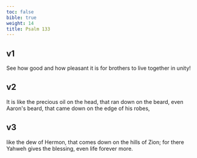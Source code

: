 ```yaml
---
toc: false
bible: true
weight: 14
title: Psalm 133
---
```




## v1 
See how good and how pleasant it is for brothers to live together in unity! 

## v2 
It is like the precious oil on the head, that ran down on the beard, even Aaron's beard, that came down on the edge of his robes, 

## v3 
like the dew of Hermon, that comes down on the hills of Zion; for there Yahweh gives the blessing, even life forever more.
